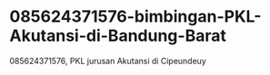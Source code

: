 # 085624371576-bimbingan-PKL-Akutansi-di-Bandung-Barat
085624371576, PKL jurusan Akutansi di Cipeundeuy 
